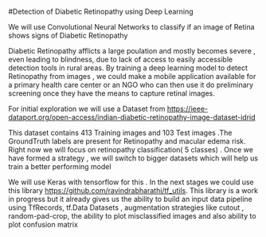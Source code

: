 #Detection of Diabetic Retinopathy using Deep Learning 

We will use Convolutional Neural Networks to classify if an image of Retina shows signs of Diabetic Retinopathy 

Diabetic Retinopathy afflicts a large poulation and mostly becomes severe , even leading to blindness, due to lack of access to easily accessible detection tools in rural areas. By training a deep learning model to detect Retinopathy from images , we could make a mobile application available for a primary health care center or an NGO who can then use it do preliminary screening once they have the means to capture retinal images. 

For initial exploration we will use a Dataset from https://ieee-dataport.org/open-access/indian-diabetic-retinopathy-image-dataset-idrid

This dataset contains 413 Training images and 103 Test images .The GroundTruth labels are present for Retinopathy and macular edema risk. Right now we will focus on retinopathy classification( 5 classes) . Once we have formed a strategy , we will switch to bigger datasets which will help us train a better performing model 


We will use Keras with tensorflow for this . In the next stages we could use this library https://github.com/ravindrabharathi/tf_utils. This library is a work in progress but it already gives us the ability to build an input data pipeline using TfRecords, tf.Data Datasets , augmentation strategies like cutout , random-pad-crop, the ability to plot misclassified images and also ability to plot confusion matrix 

